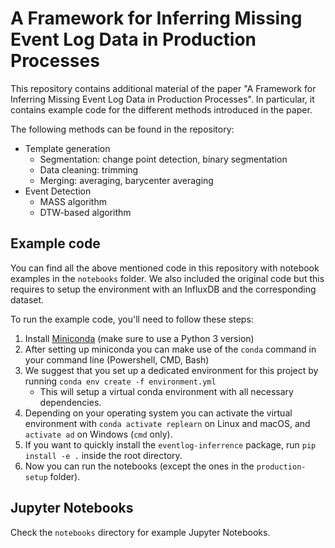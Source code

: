 # A Framework for Inferring Missing Event Log Data in Production Processes

This repository contains additional material of the paper "A Framework for Inferring Missing Event Log Data in Production Processes". In particular, it contains example code for the different methods introduced in the paper.

The following methods can be found in the repository:

* Template generation
    * Segmentation: change point detection, binary segmentation
    * Data cleaning: trimming
    * Merging: averaging, barycenter averaging
* Event Detection
    * MASS algorithm
    * DTW-based algorithm

## Example code
You can find all the above mentioned code in this repository with notebook examples in the `notebooks` folder.
We also included the original code but this requires to setup the environment with an InfluxDB and the corresponding dataset.

To run the example code, you'll need to follow these steps:

1. Install [Miniconda](https://conda.io/miniconda.html) (make sure to use a Python 3 version)
2. After setting up miniconda you can make use of the `conda` command in your command line (Powershell, CMD, Bash)
3. We suggest that you set up a dedicated environment for this project by running `conda env create -f environment.yml`
    * This will setup a virtual conda environment with all necessary dependencies.
4. Depending on your operating system you can activate the virtual environment with `conda activate replearn` on Linux and macOS, and `activate ad` on Windows (`cmd` only).
5. If you want to quickly install the `eventlog-inferrence` package, run `pip install -e .` inside the root directory.
6. Now you can run the notebooks (except the ones in the `production-setup` folder).

## Jupyter Notebooks
Check the `notebooks` directory for example Jupyter Notebooks.

